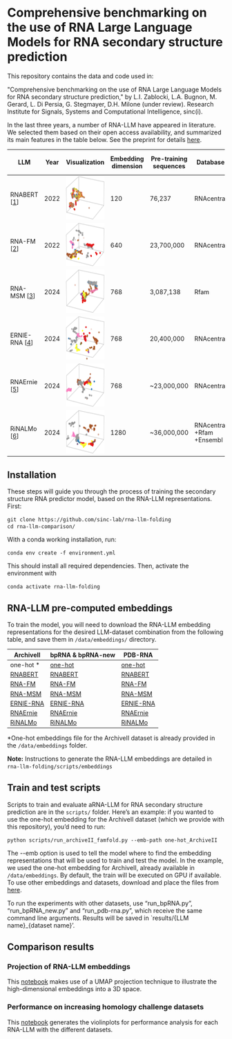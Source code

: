 # Comprehensive benchmarking on the use of RNA Large Language Models for RNA secondary structure prediction

This repository contains the data and code used in:
    
"Comprehensive benchmarking on the use of RNA Large Language Models for RNA secondary structure prediction," by L.I. Zablocki, L.A. Bugnon, M. Gerard, L. Di Persia, G. Stegmayer, D.H. Milone (under review). Research Institute for Signals, Systems and Computational Intelligence, sinc(i).


In the last three years, a number of RNA-LLM have appeared in literature. We selected them based on their open access availability, and summarized its main features in the table below. See the preprint for details [here](link).

| LLM         | Year | Visualization | Embedding dimension | Pre-training sequences | Database   | Architecture (number of layers) | Number of parameters | Repository                                      |
|-------------|------|----------------------------------------------------------------------------------------------------|---------------------|-----------------------|------------|--------------------------------|----------------------|-------------------------------------------------|
| RNABERT [[1](https://academic.oup.com/nargab/article/4/1/lqac012/6534363)] | 2022 | <img src="fig/rnabert.png" alt="RNABERT"  height = 100px>           | 120           | 76,237              | RNAcentral            | Transformer (6)       | 509,896              | [Link](https://github.com/mana438/RNABERT)       |
| RNA-FM [[2](https://arxiv.org/abs/2204.00300)]    | 2022 | <img src="fig/rnafm.png" alt="RNA-FM"  height = 100px>             | 640           | 23,700,000          | RNAcentral            | Transformer (12)      | 100,000,000          | [Link](https://github.com/ml4bio/RNA-FM)         |
| RNA-MSM [[3](https://academic.oup.com/nar/article/52/1/e3/7369930)]  | 2024 | <img src="fig/rnamsm.png" alt="RNA-MSM"  height = 100px>           | 768           | 3,087,138           | Rfam                   | Transformer (12)      | ~96,000,000           | [Link](https://github.com/yikunpku/RNA-MSM)      |
| ERNIE-RNA [[4](https://www.biorxiv.org/content/10.1101/2024.03.17.585376v1)]  | 2024 | <img src="fig/ernierna.png" alt="ERNIE-RNA"  height = 100px>       | 768           | 20,400,000          | RNAcentral            | Transformer (12)      | 86,000,000           | [Link](https://github.com/Bruce-ywj/ERNIE-RNA)    |
| RNAErnie [[5](https://www.nature.com/articles/s42256-024-00836-4)]  | 2024 | <img src="fig/rnaernie.png" alt="RNAErnie"  height = 100px>         | 768           | ~23,000,000         | RNAcentral            | Transformer (12)      | ~105,000,000          | [Link](https://zenodo.org/records/10847621)      |
| RiNALMo [[6](https://arxiv.org/html/2403.00043v1)]    | 2024 | <img src="fig/rinalmo.png" alt="RiNALMo"  height = 100px>           | 1280          | ~36,000,000         | RNAcentral +Rfam +Ensembl | Transformer (33) | 650,000,000          | [Link](https://github.com/lbcb-sci/RiNALMo)       |

## Installation

These steps will guide you through the process of training the secondary structure RNA predictor model, based on the RNA-LLM representations. 
First:
```
git clone https://github.com/sinc-lab/rna-llm-folding
cd rna-llm-comparison/
```
With a conda working installation, run:

```
conda env create -f environment.yml
```
This should install all required dependencies. Then, activate the environment with

```
conda activate rna-llm-folding
```

## RNA-LLM pre-computed embeddings

To train the model, you will need to download the RNA-LLM embedding representations for the desired LLM-dataset combination from the following table, and save them in `/data/embeddings/` directory. 


| ArchiveII   |  bpRNA & bpRNA-new | PDB-RNA |
|-----------|---------|---------|
| one-hot * | [one-hot]()  | [one-hot](https://zenodo.org/api/records/13821093/draft/files/one-hot_pdb-rna.7z/content) |
| [RNABERT](https://zenodo.org/api/records/13821093/draft/files/rnabert_ArchiveII.7z/content)|  [RNABERT](https://zenodo.org/api/records/13821093/draft/files/rnabert_bpRNA.7z/content)|   [RNABERT](https://zenodo.org/api/records/13821093/draft/files/rnabert_pdb-rna.7z/content)|
| [RNA-FM](https://zenodo.org/api/records/13821093/draft/files/rnafm_ArchiveII.7z/content)| [RNA-FM](https://zenodo.org/api/records/13821093/draft/files/rnafm_bpRNA.7z/content)| [RNA-FM](https://zenodo.org/api/records/13821093/draft/files/rnafm_pdb-rna.7z/content)|
| [RNA-MSM](https://zenodo.org/api/records/13821093/draft/files/rna-msm_ArchiveII.7z/content)| [RNA-MSM](https://zenodo.org/api/records/13821093/draft/files/rna-msm_bpRNA.7z/content)| [RNA-MSM](https://zenodo.org/api/records/13821093/draft/files/rna-msm_pdb-rna.7z/content)|
| [ERNIE-RNA](https://zenodo.org/api/records/13821093/draft/files/ERNIE-RNA_ArchiveII.7z/content)| [ERNIE-RNA](https://zenodo.org/api/records/13821093/draft/files/ERNIE-RNA_bpRNA.7z/content)| [ERNIE-RNA](https://zenodo.org/api/records/13821093/draft/files/ERNIE-RNA_pdb-rna.7z/content)|
| [RNAErnie](https://zenodo.org/api/records/13821093/draft/files/RNAErnie_ArchiveII.7z/content)| [RNAErnie](https://zenodo.org/api/records/13821093/draft/files/RNAErnie_bpRNA.7z/content)| [RNAErnie](https://zenodo.org/api/records/13821093/draft/files/RNAErnie_pdb-rna.7z/content)|
| [RiNALMo](https://zenodo.org/api/records/13821093/draft/files/RiNALMo_ArchiveII.7z/content)| [RiNALMo](https://zenodo.org/api/records/13821093/draft/files/RiNALMo_bpRNA.7z/content)| [RiNALMo](https://zenodo.org/api/records/13821093/draft/files/RiNALMo_pdb-rna.7z/content)|

*One-hot embeddings file for the ArchiveII dataset is already provided in the `/data/embeddings` folder.

**Note:** Instructions to generate the RNA-LLM embeddings are detailed in `rna-llm-folding/scripts/embeddings`

## Train and test scripts
Scripts to train and evaluate aRNA-LLM for RNA secondary structure prediction are in the `scripts/` folder. 
Here’s an example: if you wanted to use the one-hot embedding for the ArchiveII dataset (which we provide with this repository), you’d need to run:
```
python scripts/run_archiveII_famfold.py --emb-path one-hot_ArchiveII
```
The --emb option is used to tell the model where to find the embedding representations that will be used to train and test the model. In the example, we used the one-hot embedding for ArchiveII, already available in `/data/embeddings`. By default, the train will be executed on GPU if available. To use other embeddings and datasets, download and place the files from  [here](). 

To run the experiments with other datasets, use “run_bpRNA.py”, “run_bpRNA_new.py” and “run_pdb-rna.py”, which receive the same command line arguments. Results will be saved in `results/{LLM name}_{dataset name}’.

## Comparison results

### Projection of RNA-LLM embeddings
This [notebook](notebooks/UMAP.ipynb) makes use of a UMAP projection technique to illustrate the high-dimensional embeddings into a 3D space.

### Performance on increasing homology challenge datasets
This [notebook](notebooks/violinplots.ipynb) generates the violinplots for performance analysis for each RNA-LLM with the different datasets.
